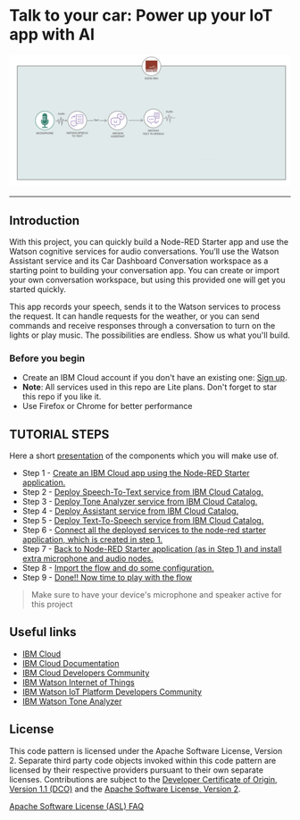 

# Talk to your car: Power up your IoT app with AI 

![](img/flowdiagram.png)

<hr>

## Introduction

With this project, you can quickly build a Node-RED Starter app and use the Watson cognitive services for audio conversations. You’ll use the Watson Assistant service  and its Car Dashboard Conversation workspace  as a starting point to building your conversation app. You can create or import your own conversation workspace, but using this provided one will get you started quickly.

This app records your speech, sends it to the Watson services to process the request. It can handle requests for the weather, or you can send commands and receive responses through a conversation to turn on the lights or play music. The possibilities are endless. Show us what you'll build.


### Before you begin

* Create an IBM Cloud account if you don't have an existing one: [Sign up](https://ibm.biz/Bd2t6h).
* __Note__: All services used in this repo are Lite plans. Don't forget to star this repo if you like it.
* Use Firefox or Chrome for better performance



## TUTORIAL STEPS


Here a short [presentation](steps/presentation.pdf) of the components which you will make use of.


* Step 1 - [Create an IBM Cloud app using the Node-RED Starter application.](steps/nodered.md)
* Step 2 - [Deploy Speech-To-Text service from IBM Cloud Catalog.](steps/stt.md)
* Step 3 - [Deploy Tone Analyzer service from IBM Cloud Catalog.](steps/tone.md)
* Step 4 - [Deploy Assistant service from IBM Cloud Catalog.](steps/conversation.md)
* Step 5 - [Deploy Text-To-Speech service from IBM Cloud Catalog.](steps/tts.md)
* Step 6 - [Connect all the deployed services to the node-red starter application, which is created in step 1.](steps/connect.md)
* Step 7 - [Back to Node-RED Starter application (as in Step 1) and install extra microphone and audio nodes.](steps/microphone.md)
* Step 8 - [Import the flow and do some configuration.](steps/flow.md)
* Step 9 - [Done!! Now time to play with the flow ](steps/play.md)


> Make sure to have your device's microphone and speaker active for this project


## Useful links

* [IBM Cloud](https://bluemix.net/)  
* [IBM Cloud Documentation](https://www.ng.bluemix.net/docs/)  
* [IBM Cloud Developers Community](http://developer.ibm.com/bluemix)  
* [IBM Watson Internet of Things](http://www.ibm.com/internet-of-things/)   
* [IBM Watson IoT Platform Developers Community](https://developer.ibm.com/iotplatform/)
* [IBM Watson Tone Analyzer](https://console.bluemix.net/docs/services/tone-analyzer/index.html#tone-analyzer-endpoints)

## License
This code pattern is licensed under the Apache Software License, Version 2.  Separate third party code objects invoked within this code pattern are licensed by their respective providers pursuant to their own separate licenses. Contributions are subject to the [Developer Certificate of Origin, Version 1.1 (DCO)](https://developercertificate.org/) and the [Apache Software License, Version 2](http://www.apache.org/licenses/LICENSE-2.0.txt).

[Apache Software License (ASL) FAQ](http://www.apache.org/foundation/license-faq.html#WhatDoesItMEAN)
